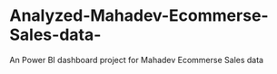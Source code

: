 # Analyzed-Mahadev-Ecommerse-Sales-data-
An Power BI dashboard project for Mahadev Ecommerse Sales data 
